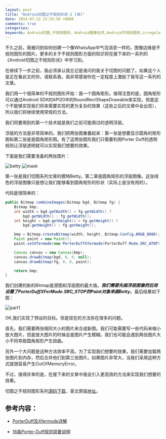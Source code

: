 ```yaml
---
layout: post
title: "Android切图之不规则形状-1 [译]"
date: 2014-07-22 23:25:50 +0800
comments: true
categories: 
keywords: Android切图,不规则图形，Android图像合并,Android不规则图形,irregular shape
---
```


  不久之前，我被问到如何创建一个像WhatsApp中气泡消息一样的，图像边缘是不规则图形的图片。更多的关于不规则图形方面的知识将在接下来的一系列的《Android切图之不规则形状》中学习到。

  在继续下一步之前，我必须承认我忘记是谁问的我关于切图的问题了。如果这个人是正在看此文的你，请联系我，我非常感谢你在一定程度上激励了我写这一系列的文章。
<!--more-->
  我们用一个很简单的不规则图形开始：我一个圆角矩形。值得注意的是，圆角矩形可以通过Android SDK的API20中的RoundRectShapeDrawable来实现，但是这个不能够实现我们将来需要实现的更为复杂的效果（这些之后的文章中会出现），所以我们将继续使用常规的方法。

  我们将要用到的第一个技术就是我们之前可能用过的透明浮层。

  浮层的方法是非常简单的。我们把两张图重叠起来：第一张是想要显示圆角的矩形图和第二张是是圆角矩形图。有了这两张图形我们只需要利用Porter Duff的透明规则让浮层透明就可以实现我们想要的效果。

  下面是我们需要准备的两张图片：

![betty](/imgs/post/betty_sm.jpg) ![mask](/imgs/post/mask_sm.png)

  第一张是我们切图系列文章的模特Betty。第二章是圆角矩形的浮层图像。这张绿色的浮层图像只是想让我们能够看到圆角矩形的形状（实际上是没有用的）。

  代码是很简单的：
 
``` java
public Bitmap combineImages(Bitmap bgd, Bitmap fg) {
   	Bitmap bmp;
   	int width = bgd.getWidth() > fg.getWidth() ? 
       	bgd.getWidth() : fg.getWidth();
   	int height = bgd.getHeight() > fg.getHeight() ? 
       	bgd.getHeight() : fg.getHeight();

   	bmp = Bitmap.createBitmap(width, height, Bitmap.Config.ARGB_8888);
   	Paint paint = new Paint();
   	paint.setXfermode(new PorterDuffXfermode(PorterDuff.Mode.SRC_ATOP));

   	Canvas canvas = new Canvas(bmp);
   	canvas.drawBitmap(bgd, 0, 0, null);
   	canvas.drawBitmap(fg, 0, 0, paint);

   	return bmp;
}
```

  我们创建的新的Bitmap是源图和浮层图的最大值。***我们需要先画浮层图像然后用设置了PorterDuffXFerMode.SRC_STOP的Paint对象来画Betty***。最后结果如下图：

![part1](/imgs/post/part1.jpg)

  OK,我们实现了预设的目标。但是现在的方法存在很多的问题。

  首先，我们需要两张相同大小的图片来合成新图。我们可能需要写一些代码来缩小放大图片，但是放大图片的时候会是图片产生模糊。我们也可能会遇到两张图片大小不同导致圆角矩形产生扭曲。

  另外一个大问题是这种方法效率不高。为了实现我们想要的效果，我们需要加载两张图片到内存，然后合并他们到第三张图片。如果图片非常大，当我们采用这种方式就很容易产生OutOfMemoryError。

  不过，值得庆幸的是，在接下来的文章中我会引入更高效的方法来实现我们想要的效果。

  切图之不规则图形系列[源码下载](/download/StylingAndroid-irregular-shapes.zip)，英文原版[地址](http://blog.stylingandroid.com/irregular-shapes-part-1/)。

参考内容：
--------
- [PorterDuff及Xfermode详解](http://blog.csdn.net/t12x3456/article/details/10432935 "PorterDuff及Xfermode详解")

- [16条Porter-Duff规则简要说明](http://pcq019.blog.163.com/blog/static/124602323201232710853970/ "16条Porter-Duff规则简要说明  ")

